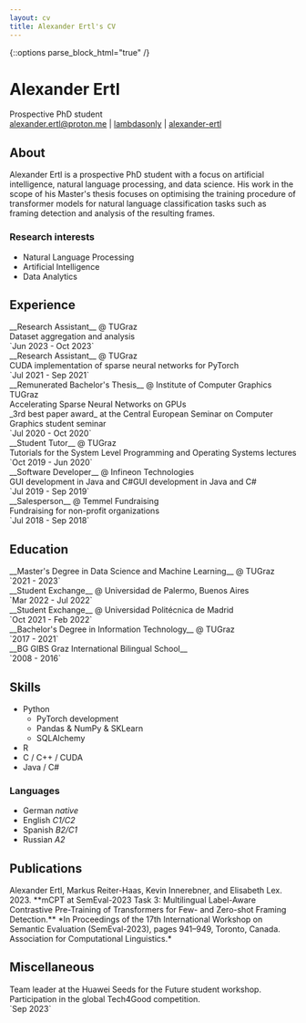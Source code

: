 ```yaml
---
layout: cv
title: Alexander Ertl's CV
---
```

{::options parse_block_html="true" /}

# Alexander Ertl
<div id=subtitle_block class=paragraph_div>
Prospective PhD student
</div>

<div id="webaddress">
<a href="mailto:alexander.ertl@proton.me"><i class="fas fa-envelope"></i> alexander.ertl@proton.me</a> 
| <a href="http://github.com/lambdasonly"><i class="fab fa-github"></i> lambdasonly</a> 
| <a href="https://www.linkedin.com/in/alexander-ertl/"><i class="fab fa-linkedin"></i> alexander-ertl</a>
</div>


## About
<div class=paragraph_div>
Alexander Ertl is a prospective PhD student with a focus on artificial intelligence, natural language processing, and data science. His work in the scope of his Master's thesis focuses on optimising the training procedure of transformer models for natural language classification tasks such as framing detection and analysis of the resulting frames.
</div>


### Research interests
* Natural Language Processing
* Artificial Intelligence
* Data Analytics


## Experience
<div id=experience_block class=paragraph_div>
<div>
__Research Assistant__ @ TUGraz <br/>
Dataset aggregation and analysis
</div>
<div class=period>
`Jun 2023 - Oct 2023`
</div>
</div>

<div id=experience_block class=paragraph_div>
<div>
__Research Assistant__ @ TUGraz <br/>
CUDA implementation of sparse neural networks for PyTorch
</div>
<div class=period>
`Jul 2021 - Sep 2021`
</div>
</div>

<div id=experience_block class=paragraph_div>
<div>
__Remunerated Bachelor's Thesis__ @ Institute of Computer Graphics TUGraz <br/>
Accelerating Sparse Neural Networks on GPUs <br/>
_3rd best paper award_ at the Central European Seminar on Computer Graphics student seminar
</div>
<div class=period>
`Jul 2020 - Oct 2020`
</div>
</div>

<div id=experience_block class=paragraph_div>
<div>
__Student Tutor__ @ TUGraz <br/>
Tutorials for the System Level Programming and Operating Systems lectures
</div>
<div class=period>
`Oct 2019 - Jun 2020`
</div>
</div>

<div id=experience_block class=paragraph_div>
<div>
__Software Developer__ @ Infineon Technologies <br/>
GUI development in Java and C#GUI development in Java and C#
</div>
<div class=period>
`Jul 2019 - Sep 2019`
</div>
</div>

<div id=experience_block class=paragraph_div>
<div>
__Salesperson__ @ Temmel Fundraising <br/>
Fundraising for non-profit organizations
</div>
<div class=period>
`Jul 2018 - Sep 2018`
</div>
</div>


## Education
<div id=experience_block class=paragraph_div>
<div>
__Master's Degree in Data Science and Machine Learning__ @ TUGraz
</div>
<div class=period>
`2021 - 2023`
</div>
</div>


<div id=experience_block class=paragraph_div>
<div>
__Student Exchange__ @ Universidad de Palermo, Buenos Aires
</div>
<div class=period>
`Mar 2022 - Jul 2022`
</div>
</div>


<div id=experience_block class=paragraph_div>
<div>
__Student Exchange__ @ Universidad Politécnica de Madrid
</div>
<div class=period>
`Oct 2021 - Feb 2022`
</div>
</div>


<div id=experience_block class=paragraph_div>
<div>
__Bachelor's Degree in Information Technology__ @ TUGraz 
</div>
<div class=period>
`2017 - 2021`
</div>
</div>


<div id=experience_block class=paragraph_div>
<div>
__BG GIBS Graz International Bilingual School__
</div>
<div class=period>
`2008 - 2016`
</div>
</div>


## Skills
* Python
  - PyTorch development
  - Pandas & NumPy & SKLearn
  - SQLAlchemy
* R
* C / C++ / CUDA
* Java / C#


### Languages
* German _native_
* English _C1/C2_
* Spanish _B2/C1_
* Russian _A2_


## Publications
<div class=paragraph_div>
Alexander Ertl, Markus Reiter-Haas, Kevin Innerebner, and Elisabeth Lex. 2023.
**mCPT at SemEval-2023 Task 3: Multilingual Label-Aware Contrastive Pre-Training of Transformers for Few- and Zero-shot Framing Detection.**
*In Proceedings of the 17th International Workshop on Semantic Evaluation (SemEval-2023), pages 941–949, Toronto, Canada. Association for Computational Linguistics.*
</div>


## Miscellaneous
<div id=experience_block class=paragraph_div>
<div>
Team leader at the Huawei Seeds for the Future student workshop. Participation in the global Tech4Good competition.
</div>
<div class=period>
`Sep 2023`
</div>
</div>


<!-- ### Footer

Last updated: June 2023 -->

